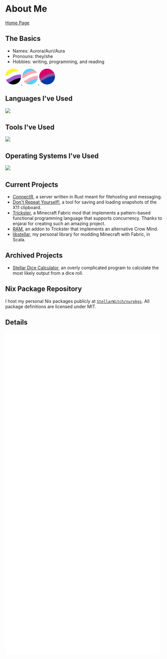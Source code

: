 # About Me

[Home Page](https://stellarwitch7.github.io)

## The Basics

- Names: Aurora/Auri/Aura
- Pronouns: they/she
- Hobbies: writing, programming, and reading

<a href="https://pride-gen.rash.codes">
  <img src="https://raw.githubusercontent.com/StellarWitch7/StellarWitch7/main/enby.svg" width="50" height="50">
</a>
<a href="https://pride-gen.rash.codes">
  <img src="https://raw.githubusercontent.com/StellarWitch7/StellarWitch7/main/trans.svg" width="50" height="50">
</a>
<a href="https://pride-gen.rash.codes">
  <img src="https://raw.githubusercontent.com/StellarWitch7/StellarWitch7/main/bi.svg" width="50" height="50">
</a>

## Languages I've Used

[![](https://skillicons.dev/icons?i=rust,cs,scala,nix,java,bash,md,py,mysql)](https://skillicons.dev)

## Tools I've Used

[![](https://skillicons.dev/icons?i=git,neovim,visualstudio,vscode,rider,idea,clion,pycharm,octave,blender)](https://skillicons.dev)

## Operating Systems I've Used

[![](https://skillicons.dev/icons?i=nix,arch,windows)](https://skillicons.dev)

## Current Projects

- [ConnectR](https://github.com/StellarWitch7/connectr), a server written in Rust meant for filehosting and messaging.
- [Don't Repeat Yourself!](https://github.com/StellarWitch7/dont-repeat-yourself), a tool for saving and loading snapshots of the X11 clipboard. 
- [Trickster](https://github.com/enjarai/trickster), a Minecraft Fabric mod that implements a pattern-based functional programming language that supports concurrency. Thanks to enjarai for creating such an amazing project.
- [RAM](https://github.com/StellarWitch7/ram), an addon to Trickster that implements an alternative Crow Mind. 
- [libstellar](https://github.com/StellarWitch7/libstellar), my personal library for modding Minecraft with Fabric, in Scala. 

## Archived Projects

- [Stellar Dice Calculator](https://github.com/StellarWitch7/DiceCalculator), an overly complicated program to calculate the most likely output from a dice roll. 

## Nix Package Repository

I host my personal Nix packages publicly at [`StellarWitch/nurpkgs`](https://github.com/StellarWitch7/nurpkgs). All package definitions are licensed under MIT. 

## Details

[![Metrics](https://raw.githubusercontent.com/StellarWitch7/StellarWitch7/main/github-metrics.svg)](https://github.com/lowlighter/metrics)
